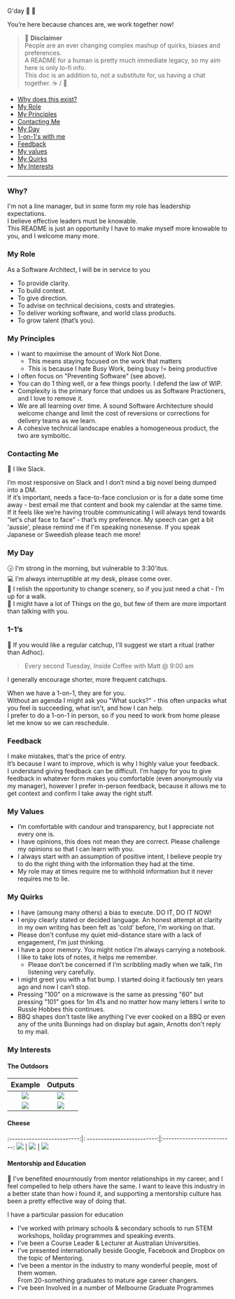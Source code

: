 G'day :wave: :tada:

You’re here because chances are, we work together now!

> :memo: **Disclaimer**   
> People are an ever changing complex mashup of quirks, biases and preferences.  
A README for a human is pretty much immediate legacy, so my aim here is only lo-fi info.  
This doc is an addition to, not a substitute for, us having a chat together. :coffee: / :beer:

- [Why does this exist?](#why)  
- [My Role](#my-role)
- [My Principles](#my-principles)
- [Contacting Me](#contacting-me)
- [My Day](#my-day)
- [1-on-1's with me](#1-1s)
- [Feedback](#feedback)
- [My values](#my-values)
- [My Quirks](#my-quirks)
- [My Interests](#my-interests)

---

### Why?

I'm not a line manager, but in some form my role has leadership expectations.  
I believe effective leaders must be knowable.  
This README is just an opportunity I have to make myself more knowable to you, and I welcome many more.

### My Role

As a Software Architect, I will be in service to you
* To provide clarity. 
* To build context.  
* To give direction.  
* To advise on technical decisions, costs and strategies.  
* To deliver working software, and world class products.  
* To grow talent (that’s you). 

### My Principles

* I want to maximise the amount of Work Not Done. 
    * This means staying focused on the work that matters
    * This is because I hate Busy Work, being busy != being productive
* I often focus on "Preventing Software" (see above).
* You can do 1 thing well, or a few things poorly. I defend the law of WIP.
* Complexity is the primary force that undoes us as Software Practioners, and I love to remove it.
* We are all learning over time. A sound Software Architecture should welcome change and limit the cost of reversions or corrections for delivery teams as we learn.
* A cohesive technical landscape enables a homogeneous product, the two are symboitic.

### Contacting Me

:speech_balloon: I like Slack.  

I’m most responsive on Slack and I don’t mind a big novel being dumped into a DM.  
If it’s important, needs a face-to-face conclusion or is for a date some time away - best email me that content and book my calendar at the same time.  
If it feels like we’re having trouble communicating I will always tend towards "let's chat face to face” - that’s my preference.
My speech can get a bit 'aussie', please remind me if I'm speaking nonesense.
If you speak Japanese or Sweedish please teach me more!

### My Day

:clock330: I'm strong in the morning, but vulnerable to 3:30'itus.  
:computer: I’m always interruptible at my desk, please come over.    
:runner: I relish the opportunity to change scenery, so if you just need a chat - I’m up for a walk.  
:busts_in_silhouette: I might have a lot of Things on the go, but few of them are more important than talking with you.

### 1-1’s

:calendar: If you would like a regular catchup, I'll suggest we start a ritual (rather than Adhoc).  
> Every second Tuesday, Inside Coffee with Matt @ 9:00 am

I generally encourage shorter, more frequent catchups.  

When we have a 1-on-1, they are for you.  
Without an agenda I might ask you "What sucks?" - this often unpacks what you feel is succeeding, what isn't, and how I can help.  
I prefer to do a 1-on-1 in person, so if you need to work from home please let me know so we can reschedule.

### Feedback

I make mistakes, that's the price of entry.  
It’s because I want to improve, which is why I highly value your feedback.   
I understand giving feedback can be difficult. I’m happy for you to give feedback in whatever form makes you comfortable (even anonymously via my manager), however I prefer in-person feedback, because it allows me to get context and confirm I take away the right stuff.

### My Values

- I’m comfortable with candour and transparency, but I appreciate not every one is.  
- I have opinions, this does not mean they are correct. Please challenge my opinions so that I can learn with you.
- I always start with an assumption of positive intent, I believe people try to do the right thing with the information they had at the time.
- My role may at times require me to withhold information but it never requires me to lie.

### My Quirks

- I have (amoung many others) a bias to execute. DO IT, DO IT NOW! 
- I enjoy clearly stated or decided language. An honest attempt at clarity in my own writing has been felt as 'cold' before, I'm working on that.
- Please don't confuse my quiet mid-distance stare with a lack of engagement, I'm just thinking.
- I have a poor memory. You might notice I’m always carrying a notebook. I like to take lots of notes, it helps me remember. 
    - Please don’t be concerned if I’m scribbling madly when we talk, I’m listening very carefully.
- I might greet you with a fist bump. I started doing it factiously ten years ago and now I can’t stop.
- Pressing "100" on a microwave is the same as pressing "60" but pressing "101" goes for 1m 41s and no matter how many letters I write to Russle Hobbes this continues.
- BBQ shapes don't taste like anything I've ever cooked on a BBQ or even any of the units Bunnings had on display but again, Arnotts don't reply to my mail.

### My Interests

#### The Outdoors

| Example                  |  Outputs                 |
:-------------------------:|:-------------------------:
![](img/outdoors1.jpg)  |  ![](img/outdoors2.jpg) | ![](img/outdoors3.jpg)
![](img/outdoors4.jpg)  |  ![](img/outdoors5.jpg) | ![](img/outdoors6.jpg)

#### Cheese

:-------------------------:|: -------------------------:|:-------------------------:
![](img/cheese1.jpg)  |  ![](img/cheese2.jpg) | ![](img/cheese3.jpg)

#### Mentorship and Education

:rocket: I've benefited enourmously from mentor relationships in my career, and I feel compelled to help others have the same.
I want to leave this industry in a better state than how i found it, and supporting a mentorship culture has been a pretty effective way of doing that.

I have a particular passion for education  
- I’ve worked with primary schools & secondary schools to run STEM workshops, holiday programmes and speaking events.
- I’ve been a Course Leader & Lecturer at Australian Universities.
- I’ve presented internationally beside Google, Facebook and Dropbox on the topic of Mentoring.
- I’ve been a mentor in the industry to many wonderful people, most of them women.  
From 20-something graduates to mature age career changers.
- I've been Involved in a number of Melbourne Graduate Programmes
